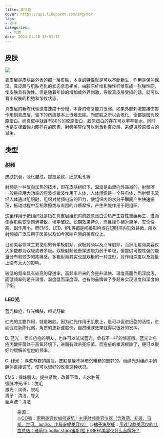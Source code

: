 ```yaml
---
title: 美容仪
cover: https://api.likepoems.com/img/mc/
tags:
- 点评
categories:
  - 时尚
date: 2024-04-10 13:31:11
---
```


<!--more-->

## 皮肤

![](https://pic2.zhimg.com/v2-eb1e2e12d9a39a0c7d0a9b2513061b55_r.jpg)

表皮层是皮肤最外表的那一层皮肤，本身的特性就是可以不断新生，作用是保护保湿。真皮层与肌肤老化的状态息息相关，由胶原纤维和弹性纤维形成一张弹性网，使皮肤具有弹性。但是随着年龄的增加或外界刺激，导致真皮层受损的话，就可以看出皮肤的松弛和皱纹状态。

真皮层的新陈代谢速度速度十分慢，本身的修复能力很弱。如果外部刺激直接伤害作用到真皮层，留下的伤痕基本上很难去除。而皮肤之所以会老化，全都是因为胶原蛋白。而真皮中就含有80%的胶原蛋白，胶原蛋白的存在可以牢牢锁水，同时也是支撑着弹力网存在的因素，射频美容仪可以刺激到真皮层，来促进胶原蛋白的滋生。

## 类型

### 射频

皮肤抗衰，淡化皱纹，提拉紧致，细腻毛孔等  

射频是一种反向加热的技术，即在皮肤组织下，温度是由里向外递减的。射频RF一般是应用大功率的短波或微波作用于人体，人体组织是一个导电体，当射频电流经人体通过组织时，组织对射频电波的阻力，使组织内的水分子瞬间产生快速振荡，振动过程中互相摩擦或与周围的介质摩擦，产生热能作用于靶组织。

这里作用于靶组织就是指在真皮层组织内的胶原蛋白受热产生变性重组再生，进而使得肌肤恢复饱满紧致，填平皱纹。长期效果持久，而且操作相对简单、安全性高、副作用小。而EMS、LED、IPL等都是间接影响或在短时间内见效甚微，所以射频被广泛应用于医美以及如今家喻户晓的美容仪上。

目前美容领域主要使用的有单极射频、双极射频以及点阵射频，而家用射频美容仪大多数都为双极或者多极。双极射频设备穿透能力弱于单极，但提供可控性强的能量分布和较少的疼痛感。多极射频其实也是双极的一种变形，对作用深度以及能量上没有太大的影响。

较低的频率具有较高的穿透率，高频率带来的会是升温快、温度高而作用深度浅，而低频率则是升温慢、温度低而深度深。也有的品牌做了多频来实现温度和深度的平衡。

### LED光

蓝光抑痘，红光嫩肤，橙光舒敏  

红光的主要作用，就是嫩肤。因为红光作用于肌肤上，是可以促进细胞的活性，进而促进新陈代谢，角质的更新速度快，自然嫩肤效果就得以很好的发挥。

B. 蓝光：
爱长痘痘的朋友，也许可以试试蓝光，会有不一样的惊喜哦。蓝光让痤疮丙酸杆菌处于高氧环境下，进而有效杀死细菌。而痤疮的根源根除了，便可以很好的缓解长痘痘的频率。

C. 绿光：
喜欢熬夜的朋友，皮肤是躲不掉暗沉粗糙的噩梦的。而绿光对组织中的腺体直接调节，便可以很好的改善这种状况。

EMS：锻炼肌肉，提拉紧致，改善下垂，去水肿等  
强脉冲光/IPL：脱毛  
激光：淡斑，脱毛  
离子：清洁、导入  
超声波：清洁

>**来源：**  
>@[OO嘴](https://www.zhihu.com/people/oozui-22)：[家用美容仪如何避坑 | 主评射频美容仪器（含雅萌、初普、宙斯、丝可、amiro、小猫安妮美容仪）](https://zhuanlan.zhihu.com/p/493950353)
>@[橘子海甜虾](https://www.zhihu.com/people/liu-xin-rui-50-48)：[用过12款美容仪的吐血总结：雅萌\tripollar stop\宙斯\松下\REFA美容仪什么品牌好？](https://zhuanlan.zhihu.com/p/514310899)

